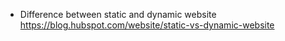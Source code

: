 
- Difference between static and dynamic website
https://blog.hubspot.com/website/static-vs-dynamic-website